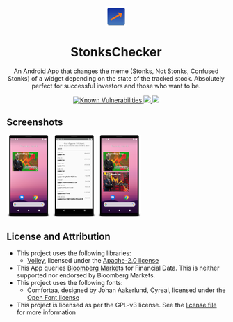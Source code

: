 <p align="center">
 <img width="10%" src="/app/src/main/res/mipmap-xxxhdpi/ic_launcher.png" align="center" alt="StonksChecker Logo" />
 <h1 align="center">StonksChecker</h1>
 <p align="center">An Android App that changes the meme (Stonks, Not Stonks, Confused Stonks) of a widget depending on the state of the tracked stock. Absolutely perfect for successful investors and those who want to be.</p>
</p>
  <p align="center">
    <a href="https://snyk.io/test/github/TobeSoftwareGmbH/StonksChecker?targetFile=app/build.gradle">
        <img src="https://snyk.io/test/github/TobeSoftwareGmbH/StonksChecker/badge.svg?targetFile=app/build.gradle" alt="Known Vulnerabilities" data-canonical-src="https://snyk.io/test/github/TobeSoftwareGmbH/StonksChecker?targetFile=app/build.gradle" style="max-width:100%;">
    </a>
    <a href="https://codeclimate.com/github/TobeSoftwareGmbH/StonksChecker/maintainability">
      <img src="https://api.codeclimate.com/v1/badges/08bc32d8a8dac2bc2910/maintainability" />
    </a>
    <a href="https://travis-ci.com/TobeSoftwareGmbH/StonksChecker">
      <img src="https://travis-ci.com/TobeSoftwareGmbH/StonksChecker.svg?branch=main" />
    </a>
  </p>
  
## Screenshots
<img src="/project-screenshots/widget_homescreen.png" width="20%"> <img src="/project-screenshots/widget_configuration.png" width="20%"> <img src="/project-screenshots/widget_homescreen_multiple.png" width="20%"> 

## License and Attribution
- This project uses the following libraries:
  - <a href="https://github.com/google/volley">Volley</a>, licensed under the <a href="https://choosealicense.com/licenses/apache-2.0/">Apache-2.0 license</a>
- This App queries <a href="https://www.bloomberg.com/markets">Bloomberg Markets</a> for Financial Data. This is neither supported nor endorsed by Bloomberg Markets.
- This project uses the following fonts:
  - Comfortaa, designed by Johan Aakerlund, Cyreal, licensed under the <a href="https://scripts.sil.org/cms/scripts/page.php?site_id=nrsi&id=OFL">Open Font license</a>
- This project is licensed as per the GPL-v3 license. See the <a href="LICENSE">license file</a> for more information

